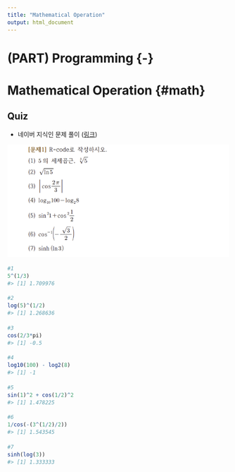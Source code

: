 ```yaml
---
title: "Mathematical Operation"
output: html_document
---
```


# (PART) Programming {-}

#  Mathematical Operation {#math}

## Quiz

- 네이버 지식인 문제 풀이 ([링크](https://kin.naver.com/qna/detail.naver?d1id=1&dirId=104&docId=415951163&qb=Ug==&enc=utf8&section=kin.qna.all&rank=1&search_sort=3&spq=0&mode=answer))

![](images/math-01.png)


```r
#1
5^(1/3)
#> [1] 1.709976

#2
log(5)^(1/2)
#> [1] 1.268636

#3
cos(2/3*pi)
#> [1] -0.5

#4
log10(100) - log2(8)
#> [1] -1

#5
sin(1)^2 + cos(1/2)^2
#> [1] 1.478225

#6
1/cos(-(3^(1/2)/2))
#> [1] 1.543545

#7
sinh(log(3))
#> [1] 1.333333
```
